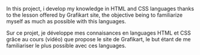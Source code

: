 In this project, i develop my knowledge in HTML and CSS languages thanks to the lesson offered by Grafikart site, the objective being to familiarize myself as much as possible with this languages.


Sur ce projet, je développe mes connaisances en languages HTML et CSS grâce au cours (vidéo) que propose le site de Grafikart, le but étant de me familiariser le plus possible avec ces languages.

